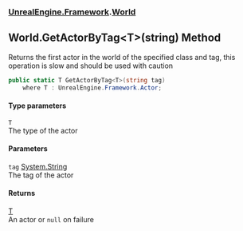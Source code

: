 ### [UnrealEngine.Framework](UnrealEngine_Framework.md 'UnrealEngine.Framework').[World](World.md 'UnrealEngine.Framework.World')
## World.GetActorByTag&lt;T&gt;(string) Method
Returns the first actor in the world of the specified class and tag, this operation is slow and should be used with caution  
```csharp
public static T GetActorByTag<T>(string tag)
    where T : UnrealEngine.Framework.Actor;
```
#### Type parameters
<a name='UnrealEngine_Framework_World_GetActorByTag_T_(string)_T'></a>
`T`  
The type of the actor
  
#### Parameters
<a name='UnrealEngine_Framework_World_GetActorByTag_T_(string)_tag'></a>
`tag` [System.String](https://docs.microsoft.com/en-us/dotnet/api/System.String 'System.String')  
The tag of the actor
  
#### Returns
[T](World_GetActorByTag_T_(string).md#UnrealEngine_Framework_World_GetActorByTag_T_(string)_T 'UnrealEngine.Framework.World.GetActorByTag&lt;T&gt;(string).T')  
An actor or `null` on failure
